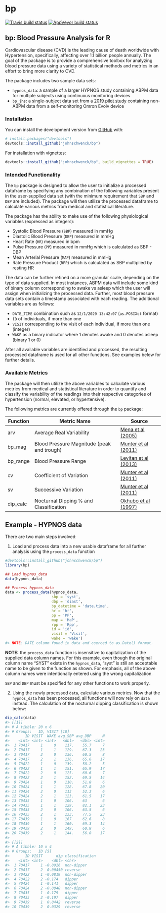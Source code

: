 
<!-- README.md is generated from README.Rmd. Please edit that file -->

# bp

<!-- badges: start -->

[![Travis build
status](https://travis-ci.com/johnschwenck/bp.svg?branch=master)](https://travis-ci.com/johnschwenck/bp)
[![AppVeyor build
status](https://ci.appveyor.com/api/projects/status/github/johnschwenck/bp?branch=master&svg=true)](https://ci.appveyor.com/project/johnschwenck/bp)
<!-- badges: end -->

## bp: Blood Pressure Analysis for R

Cardiovascular disease (CVD) is the leading cause of death worldwide
with Hypertension, specifically, affecting over 1.1 billion people
annually. The goal of the  package is to provide a comprehensive toolbox
for analyzing blood pressure data using a variety of statistical methods
and metrics in an effort to bring more clarity to CVD.

The  package includes two sample data sets:

  - `hypnos_data`: a sample of a larger HYPNOS study containing ABPM
    data for multiple subjects using continuous monitoring devices
  - `bp_jhs`: a single-subject data set from a [2019 pilot
    study](https://dataverse.harvard.edu/dataverse/r4r) containing
    non-ABPM data from a self-monitoring Omron Evolv device

### Installation

<!-- You can install the released version of bp from [CRAN](https://CRAN.R-project.org) with: -->

<!-- ``` r -->

<!-- install.packages("bp") -->

<!-- ``` -->

You can install the development version from
[GitHub](https://github.com/) with:

``` r
# install.packages("devtools")
devtools::install_github("johnschwenck/bp")
```

For installation with vignettes:

``` r
devtools::install_github("johnschwenck/bp", build_vignettes = TRUE)
```

### Intended Functionality

The `bp` package is designed to allow the user to initialize a processed
dataframe by specifying any combination of the following variables
present in the user-supplied data set (with the minimum requirement that
`SBP` and `DBP` are included). The package will then utilize the
processed dataframe to calculate various metrics from medical and
statistical literature.

The package has the ability to make use of the following physiological
variables (expressed as integers):

  - Systolic Blood Pressure (`SBP`) measured in mmHg
  - Diastolic Blood Pressure (`DBP`) measured in mmHg
  - Heart Rate (`HR`) measured in bpm
  - Pulse Pressure (`PP`) measured in mmHg which is calculated as SBP -
    DBP
  - Mean Arterial Pressure (`MAP`) measured in mmHg
  - Rate Pressure Product (`RPP`) which is calculated as SBP multiplied
    by resting HR

The data can be further refined on a more granular scale, depending on
the type of data supplied. In most instances, ABPM data will include
some kind of binary column corresponding to awake vs asleep which the
user will assign when initializing the processed data. Further, most
blood pressure data sets contain a timestamp associated with each
reading. The additional variables are as follows:

  - `DATE_TIME` combination such as `12/1/2020 13:42:07` (`as.POSIXct`
    format)
  - `ID` of individuals, if more than one
  - `VISIT` corresponding to the visit of each individual, if more than
    one (integer)
  - `WAKE` as a binary indicator where 1 denotes awake and 0 denotes
    asleep (binary 1 or 0)

After all available variables are identified and processed, the
resulting processed dataframe is used for all other functions. See
examples below for further details.

### Available Metrics

The package will then utilize the above variables to calculate various
metrics from medical and statistical literature in order to quantify and
classify the variability of the readings into their respective
categories of hypertension (normal, elevated, or hypertensive).

The following metrics are currently offered through the `bp` package:

| Function  | Metric Name                                | Source                                                                  |
| --------- | ------------------------------------------ | ----------------------------------------------------------------------- |
| arv       | Average Real Variability                   | [Mena et al (2005)](https://doi.org/10.1097/01.hjh.0000160205.81652.5a) |
| bp\_mag   | Blood Pressure Magnitude (peak and trough) | [Munter et al (2011)](https://doi.org/10.1097/HJH.0b013e32834cf213)     |
| bp\_range | Blood Pressure Range                       | [Levitan et al (2013)](https://doi.org/10.1038/jhh.2013.19)             |
| cv        | Coefficient of Variation                   | [Munter et al (2011)](https://doi.org/10.1097/HJH.0b013e32834cf213)     |
| sv        | Successive Variation                       | [Munter et al (2011)](https://doi.org/10.1097/HJH.0b013e32834cf213)     |
| dip\_calc | Nocturnal Dipping % and Classification     | [Okhubo et al (1997)](https://doi.org/10.1016/s0895-7061\(97\)00274-4)  |

## Example - HYPNOS data

There are two main steps involved:

1.  Load and process data into a new usable dataframe for all further
    analysis using the `process_data` function

<!-- end list -->

``` r
#devtools::install_github("johnschwenck/bp")
library(bp)

## Load hypnos_data
data(hypnos_data)

## Process hypnos_data
data <- process_data(hypnos_data, 
                     sbp = 'syst', 
                     dbp = 'diast', 
                     bp_datetime = 'date.time', 
                     hr = 'hr', 
                     pp = 'PP', 
                     map = 'MaP', 
                     rpp = 'Rpp', 
                     id = 'id', 
                     visit = 'Visit', 
                     wake = 'wake')
#> NOTE: DATE column found in data and coerced to as.Date() format.
```

**NOTE:** the `process_data` function is insensitive to capitalization
of the supplied data column names. For this example, even though the
original column name “SYST” exists in the `hypnos_data`, “syst” is still
an acceptable name to be given to the function as shown. For emphasis,
all of the above column names were intentionally entered using the wrong
capitalization.

`SBP` and `DBP` must be specified for any other functions to work
properly.

2.  Using the newly processed `data`, calculate various metrics. Now
    that the `hypnos_data` has been processed, all functions will now
    rely on `data` instead. The calculation of the nocturnal dipping
    classification is shown below:

<!-- end list -->

``` r
dip_calc(data)
#> [[1]]
#> # A tibble: 20 x 6
#> # Groups:   ID, VISIT [10]
#>       ID VISIT  WAKE avg_SBP avg_DBP     N
#>    <int> <int> <int>   <dbl>   <dbl> <int>
#>  1 70417     1     0    117.    55.7     7
#>  2 70417     1     1    129.    67.3    23
#>  3 70417     2     0    136.    60.5     8
#>  4 70417     2     1    136.    65.6    17
#>  5 70422     1     0    139.    58.2     5
#>  6 70422     1     1    151.    65.9    17
#>  7 70422     2     0    125.    60.6     7
#>  8 70422     2     1    152.    69.5    14
#>  9 70424     1     0    110.    51.8     6
#> 10 70424     1     1    128.    67.8    20
#> 11 70424     2     0    113     52.3     6
#> 12 70424     2     1    123.    61.5    17
#> 13 70435     1     0    106.    63       6
#> 14 70435     1     1    129.    82.1    23
#> 15 70435     2     0    106.    63.5     6
#> 16 70435     2     1    133.    77.5    23
#> 17 70439     1     0    167     62.6     8
#> 18 70439     1     1    160.    69.3    14
#> 19 70439     2     0    149.    60.8     6
#> 20 70439     2     1    144.    56.8    17
#> 
#> [[2]]
#> # A tibble: 10 x 4
#> # Groups:   ID [5]
#>       ID VISIT      dip classification
#>    <int> <int>    <dbl> <chr>         
#>  1 70417     1 -0.0926  non-dipper    
#>  2 70417     2  0.00450 reverse       
#>  3 70422     1 -0.0819  non-dipper    
#>  4 70422     2 -0.174   dipper        
#>  5 70424     1 -0.141   dipper        
#>  6 70424     2 -0.0848  non-dipper    
#>  7 70435     1 -0.179   dipper        
#>  8 70435     2 -0.197   dipper        
#>  9 70439     1  0.0442  reverse       
#> 10 70439     2  0.0329  reverse
```
